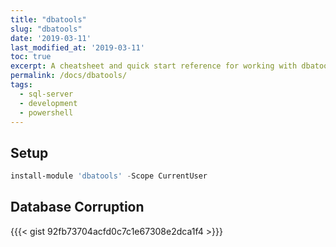 ```yaml
---
title: "dbatools"
slug: "dbatools"
date: '2019-03-11'
last_modified_at: '2019-03-11'
toc: true
excerpt: A cheatsheet and quick start reference for working with dbatools
permalink: /docs/dbatools/
tags:
  - sql-server
  - development
  - powershell
---
```



## Setup

```powershell
install-module 'dbatools' -Scope CurrentUser
```

## Database Corruption
{{{< gist 92fb73704acfd0c7c1e67308e2dca1f4 >}}}
